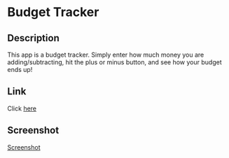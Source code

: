 # Budget Tracker

## Description
This app is a budget tracker. Simply enter how much money you are adding/subtracting, hit the plus or minus button, and see how your budget ends up!

## Link
Click [here](http://github.com)

## Screenshot
[Screenshot](/public/assets/images/screenshot.png)